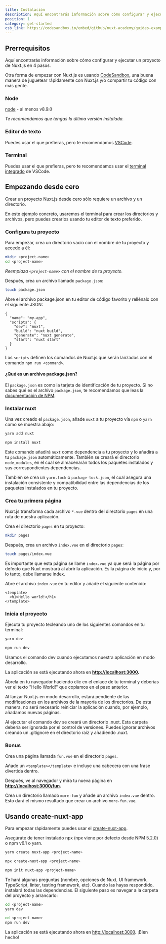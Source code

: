 ```yaml
---
title: Instalación
description: Aquí encontrarás información sobre cómo configurar y ejecutar un proyecto de Nuxt.js en 4 pasos.
position: 1
category: get-started
csb_link: https://codesandbox.io/embed/github/nuxt-academy/guides-examples/tree/master/01_get_started/01_installation?fontsize=14&hidenavigation=1&theme=dark
---
```


## Prerrequisitos

Aquí encontrarás información sobre cómo configurar y ejecutar un proyecto de Nuxt.js en 4 pasos.

<base-alert type="info">

Otra forma de empezar con Nuxt.js es usando [CodeSandbox](https://template.nuxtjs.org), una buena manera de juguetear rápidamente con Nuxt.js y/o compartir tu código con más gente.

</base-alert>

### Node

[node](https://nodejs.org/en/download/) - al menos v8.9.0

_Te recomendamos que tengas la última versión instalada._

### Editor de texto

Puedes usar el que prefieras, pero te recomendamos [VSCode](https://code.visualstudio.com/).

### Terminal

Puedes usar el que prefieras, pero te recomendamos usar el [terminal integrado](https://code.visualstudio.com/docs/editor/integrated-terminal) de VSCode.

## Empezando desde cero

Crear un proyecto Nuxt.js desde cero sólo requiere un archivo y un directorio.

En este ejemplo concreto, usaremos el terminal para crear los directorios y archivos, pero puedes crearlos usando tu editor de texto preferido.

### Configura tu proyecto

Para empezar, crea un directorio vacío con el nombre de tu proyecto y accede a él:

```bash
mkdir <project-name>
cd <project-name>
```

_Reemplaza `<project-name>` con el nombre de tu proyecto._

Después, crea un archivo llamado `package.json`:

```bash
touch package.json
```

Abre el archivo package.json en tu editor de código favorito y rellénalo con el siguiente JSON:

```json{}[package.json]
{
  "name": "my-app",
  "scripts": {
    "dev": "nuxt",
    "build": "nuxt build",
    "generate": "nuxt generate",
    "start": "nuxt start"
  }
}
```

Los `scripts` definen los comandos de Nuxt.js que serán lanzados con el comando `npm run <command>`.

#### **¿Qué es un archivo package.json?**

El `package.json` es como la tarjeta de identificación de tu proyecto. Si no sabes qué es el archivo `package.json`, te recomendamos que leas la [documentación de NPM](https://docs.npmjs.com/creating-a-package-json-file).

### Instalar nuxt

Una vez creado el `package.json`, añade `nuxt` a tu proyecto vía `npm` o `yarn` como se muestra abajo:

<code-group>
  <code-block label="Yarn" active>

```bash
yarn add nuxt
```

  </code-block>
  <code-block label="NPM">

```bash
npm install nuxt
```

  </code-block>
</code-group>

Este comando añadirá `nuxt` como dependencia a tu proyecto y lo añadirá a tu `package.json` automáticamente. También se creará el directorio `node_modules`, en el cual se almacenarán todos los paquetes instalados y sus correspondientes dependencias.

<base-alert type="info">

También se crea un `yarn.lock` o `package-lock.json`, el cual asegura una instalación consistente y compatibilidad entre las dependencias de los paquetes instalados en tu proyecto.

</base-alert>

### Crea tu primera página

Nuxt.js transforma cada archivo `*.vue` dentro del directorio `pages` en una ruta de nuestra aplicación.

Crea el directorio `pages` en tu proyecto:

```bash
mkdir pages
```

Después, crea un archivo `index.vue` en el directorio `pages`:

```bash
touch pages/index.vue
```

Es importante que esta página se llame `index.vue` ya que será la página por defecto que Nuxt mostrará al abrir la aplicación. Es la página de inicio y, por lo tanto, debe llamarse index.

Abre el archivo `index.vue` en tu editor y añade el siguiente contenido:

```html{}[pages/index.vue]
<template>
  <h1>Hello world!</h1>
</template>
```

### Inicia el proyecto

Ejecuta tu proyecto tecleando uno de los siguientes comandos en tu terminal:

<code-group>
  <code-block label="Yarn" active>

```bash
yarn dev
```

  </code-block>
  <code-block label="NPM">

```bash
npm run dev
```

  </code-block>
</code-group>

<base-alert type="info">

Usamos el comando dev cuando ejecutamos nuestra aplicación en modo desarrollo.

</base-alert>

La aplicación se está ejecutando ahora en **[http://localhost:3000](http://localhost:3000/).**

Ábrela en tu navegador haciendo clic en el enlace de tu terminal y deberías ver el texto "Hello World!" que copiamos en el paso anterior.

<base-alert type="info">

Al lanzar Nuxt.js en modo desarrollo, estará pendiente de las modificaciones en los archivos de la mayoría de los directorios. De esta manera, no será necesario reiniciar la aplicación cuando, por ejemplo, añadamos nuevas páginas.

</base-alert>

<base-alert type="warning">

Al ejecutar el comando dev se creará un directorio .nuxt. Esta carpeta debería ser ignorada por el control de versiones. Puedes ignorar archivos creando un .gitignore en el directorio raíz y añadiendo .nuxt.

</base-alert>

### Bonus

Crea una página llamada `fun.vue` en el directorio `pages`.

Añade un `<template></template>` e incluye una cabecera con una frase divertida dentro.

Después, ve al navegador y mira tu nueva página en **[http://localhost:3000/fun](http://localhost:3000/fun).**

<base-alert type="info">

Crea un directorio llamado `more-fun` y añade un archivo `index.vue` dentro. Esto dará el mismo resultado que crear un archivo `more-fun.vue`.

</base-alert>

<app-modal>
  <code-sandbox  :src="csb_link"></code-sandbox>
</app-modal>

## Usando create-nuxt-app

Para empezar rápidamente puedes usar el [create-nuxt-app](https://github.com/nuxt/create-nuxt-app).

Asegúrate de tener instalado npx (npx viene por defecto desde NPM 5.2.0) o npm v6.1 o yarn.

<code-group>
  <code-block label="Yarn" active>

```bash
yarn create nuxt-app <project-name>
```

  </code-block>
  <code-block label="NPX">

```bash
npx create-nuxt-app <project-name>
```

  </code-block>
    <code-block label="NPM">

```bash
npm init nuxt-app <project-name>
```

  </code-block>

</code-group>

Te hará algunas preguntas (nombre, opciones de Nuxt, UI framework, TypeScript, linter, testing framework, etc). Cuando las hayas respondido, instalará todas las dependencias. El siguiente paso es navegar a la carpeta del proyecto y arrancarlo:

<code-group>
  <code-block label="Yarn" active>

```bash
cd <project-name>
yarn dev
```

  </code-block>
  <code-block label="NPM">

```bash
cd <project-name>
npm run dev
```

  </code-block>
</code-group>

La aplicación se está ejecutando ahora en [http://localhost:3000](http://localhost:3000). ¡Bien hecho!
